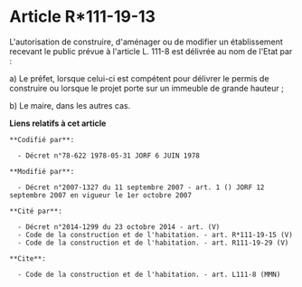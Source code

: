 # Article R*111-19-13

L'autorisation de construire, d'aménager ou de modifier un établissement recevant le public prévue à l'article L. 111-8 est
délivrée au nom de l'Etat par :

a) Le préfet, lorsque celui-ci est compétent pour délivrer le permis de construire ou lorsque le projet porte sur un immeuble
de grande hauteur ;

b) Le maire, dans les autres cas.

**Liens relatifs à cet article**

	**Codifié par**:

	  - Décret n°78-622 1978-05-31 JORF 6 JUIN 1978

	**Modifié par**:

	  - Décret n°2007-1327 du 11 septembre 2007 - art. 1 () JORF 12 septembre 2007 en vigueur le 1er octobre 2007

	**Cité par**:

	  - Décret n°2014-1299 du 23 octobre 2014 - art. (V)
	  - Code de la construction et de l'habitation. - art. R*111-19-15 (V)
	  - Code de la construction et de l'habitation. - art. R111-19-29 (V)

	**Cite**:

	  - Code de la construction et de l'habitation. - art. L111-8 (MMN)
